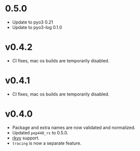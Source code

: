 # 0.5.0

* Update to pyo3 0.21
* Update to pyo3-log 0.1.0

# v0.4.2

* CI fixes, mac os builds are temporarily disabled.

# v0.4.1

* CI fixes, mac os builds are temporarily disabled.

# v0.4.0

* Package and extra names are now validated and normalized.
* Updated `pep440_rs` to 0.5.0.
* [rkyv](https://github.com/rkyv/rkyv) support.
* `tracing` is now a separate feature.
